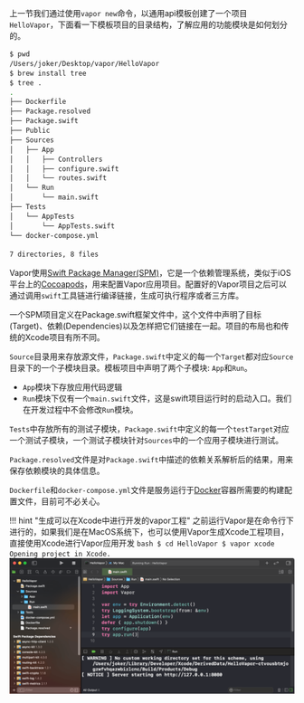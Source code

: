 
上一节我们通过使用`vapor new`命令，以通用api模板创建了一个项目`HelloVapor`，下面看一下模板项目的目录结构，了解应用的功能模块是如何划分的。

```bash
$ pwd 
/Users/joker/Desktop/vapor/HelloVapor
$ brew install tree
$ tree .
.
├── Dockerfile
├── Package.resolved
├── Package.swift
├── Public
├── Sources
│   ├── App
│   │   ├── Controllers
│   │   ├── configure.swift
│   │   └── routes.swift
│   └── Run
│       └── main.swift
├── Tests
│   └── AppTests
│       └── AppTests.swift
└── docker-compose.yml

7 directories, 8 files
```

Vapor使用[Swift Package Manager(SPM)][spm]，它是一个依赖管理系统，类似于iOS平台上的[Cocoapods]，用来配置Vapor应用项目。配置好的Vapor项目之后可以通过调用`swift`工具链进行编译链接，生成可执行程序或者三方库。

一个SPM项目定义在Package.swift框架文件中，这个文件中声明了目标(Target)、依赖(Dependencies)以及怎样把它们链接在一起。项目的布局也和传统的Xcode项目有所不同。

`Source`目录用来存放源文件，`Package.swift`中定义的每一个`Target`都对应`Source`目录下的一个子模块目录。模板项目中声明了两个子模块: `App`和`Run`。

- `App`模块下存放应用代码逻辑
- `Run`模块下仅有一个`main.swift`文件，这是swift项目运行时的启动入口。我们在开发过程中不会修改`Run`模块。

`Tests`中存放所有的测试子模块，`Package.swift`中定义的每一个`testTarget`对应一个测试子模块，一个测试子模块针对`Sources`中的一个应用子模块进行测试。

`Package.resolved`文件是对`Package.swift`中描述的依赖关系解析后的结果，用来保存依赖模块的具体信息。

`Dockerfile`和`docker-compose.yml`文件是服务运行于[Docker]容器所需要的构建配置文件，目前可不必关心。

!!! hint "生成可以在Xcode中进行开发的vapor工程"
    之前运行Vapor是在命令行下进行的，如果我们是在MacOS系统下，也可以使用Vapor生成Xcode工程项目，直接使用Xcode进行Vapor应用开发
    ```bash
    $ cd HelloVapor
    $ vapor xcode
    Opening project in Xcode.
    ```
    ![vapor xcode](assets/vapor-xcode.png)


[docker]: <https://www.docker.com/>
[spm]: <https://swift.org/package-manager/>
[cocoapods]: <https://cocoapods.org/>